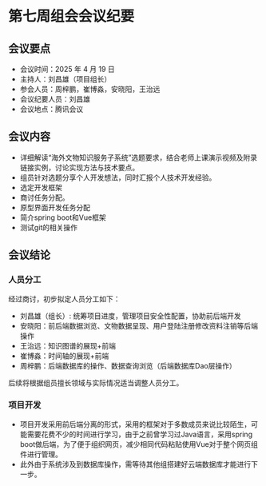 # 第七周组会会议纪要

## 会议要点

* 会议时间：2025 年 4 月 19 日
* 主持人：刘昌雄（项目组长）
* 参会人员：周梓鹏，崔博淼，安晓阳，王治远
* 会议纪要人员：刘昌雄
* 会议地点：腾讯会议

## 会议内容

- 详细解读“海外文物知识服务子系统”选题要求，结合老师上课演示视频及附录链接实例，讨论实现方法与技术要点。
- 组员针对选题分享个人开发想法，同时汇报个人技术开发经验。
- 选定开发框架
- 商讨任务分配。
- 原型界面开发任务分配
- 简介spring boot和Vue框架
- 测试git的相关操作

## 会议结论

### 人员分工

经过商讨，初步拟定人员分工如下：

- 刘昌雄（组长）: 统筹项目进度，管理项目安全性配置，协助前后端开发 
- 安晓阳：前后端数据浏览、文物数据呈现、用户登陆注册修改资料注销等后端操作 
- 王治远：知识图谱的展现+前端 
- 崔博淼：时间轴的展现+前端 
- 周梓鹏：后端数据库的操作、数据查询浏览（后端数据库Dao层操作） 

后续将根据组员擅长领域与实际情况适当调整人员分工。

### 项目开发

- 项目开发采用前后端分离的形式，采用的框架对于多数成员来说比较陌生，可能需要花费不少的时间进行学习，由于之前曾学习过Java语言，采用spring boot做后端，为了便于组织网页，减少相同代码粘贴使用Vue对于整个网页组件进行管理。
- 此外由于系统涉及到数据库操作，需等待其他组搭建好云端数据库才能进行下一步。
